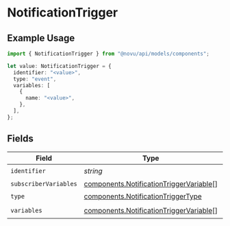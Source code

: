 # NotificationTrigger

## Example Usage

```typescript
import { NotificationTrigger } from "@novu/api/models/components";

let value: NotificationTrigger = {
  identifier: "<value>",
  type: "event",
  variables: [
    {
      name: "<value>",
    },
  ],
};
```

## Fields

| Field                                                                                              | Type                                                                                               | Required                                                                                           | Description                                                                                        |
| -------------------------------------------------------------------------------------------------- | -------------------------------------------------------------------------------------------------- | -------------------------------------------------------------------------------------------------- | -------------------------------------------------------------------------------------------------- |
| `identifier`                                                                                       | *string*                                                                                           | :heavy_check_mark:                                                                                 | N/A                                                                                                |
| `subscriberVariables`                                                                              | [components.NotificationTriggerVariable](../../models/components/notificationtriggervariable.md)[] | :heavy_minus_sign:                                                                                 | N/A                                                                                                |
| `type`                                                                                             | [components.NotificationTriggerType](../../models/components/notificationtriggertype.md)           | :heavy_check_mark:                                                                                 | N/A                                                                                                |
| `variables`                                                                                        | [components.NotificationTriggerVariable](../../models/components/notificationtriggervariable.md)[] | :heavy_check_mark:                                                                                 | N/A                                                                                                |